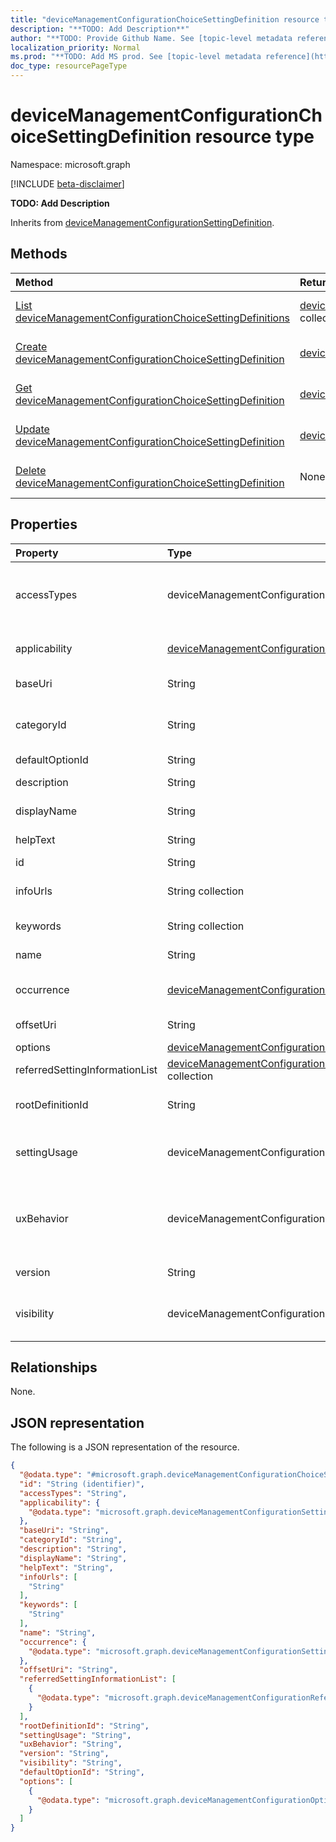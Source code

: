 ```yaml
---
title: "deviceManagementConfigurationChoiceSettingDefinition resource type"
description: "**TODO: Add Description**"
author: "**TODO: Provide Github Name. See [topic-level metadata reference](https://msgo.azurewebsites.net/add/document/guidelines/metadata.html#topic-level-metadata)**"
localization_priority: Normal
ms.prod: "**TODO: Add MS prod. See [topic-level metadata reference](https://msgo.azurewebsites.net/add/document/guidelines/metadata.html#topic-level-metadata)**"
doc_type: resourcePageType
---
```


# deviceManagementConfigurationChoiceSettingDefinition resource type

Namespace: microsoft.graph

[!INCLUDE [beta-disclaimer](../../includes/beta-disclaimer.md)]

**TODO: Add Description**


Inherits from [deviceManagementConfigurationSettingDefinition](../resources/devicemanagementconfigurationsettingdefinition.md).

## Methods
|Method|Return type|Description|
|:---|:---|:---|
|[List deviceManagementConfigurationChoiceSettingDefinitions](../api/devicemanagementconfigurationchoicesettingdefinition-list.md)|[deviceManagementConfigurationChoiceSettingDefinition](../resources/devicemanagementconfigurationchoicesettingdefinition.md) collection|Get a list of the [deviceManagementConfigurationChoiceSettingDefinition](../resources/devicemanagementconfigurationchoicesettingdefinition.md) objects and their properties.|
|[Create deviceManagementConfigurationChoiceSettingDefinition](../api/devicemanagementconfigurationchoicesettingdefinition-create.md)|[deviceManagementConfigurationChoiceSettingDefinition](../resources/devicemanagementconfigurationchoicesettingdefinition.md)|Create a new [deviceManagementConfigurationChoiceSettingDefinition](../resources/devicemanagementconfigurationchoicesettingdefinition.md) object.|
|[Get deviceManagementConfigurationChoiceSettingDefinition](../api/devicemanagementconfigurationchoicesettingdefinition-get.md)|[deviceManagementConfigurationChoiceSettingDefinition](../resources/devicemanagementconfigurationchoicesettingdefinition.md)|Read the properties and relationships of a [deviceManagementConfigurationChoiceSettingDefinition](../resources/devicemanagementconfigurationchoicesettingdefinition.md) object.|
|[Update deviceManagementConfigurationChoiceSettingDefinition](../api/devicemanagementconfigurationchoicesettingdefinition-update.md)|[deviceManagementConfigurationChoiceSettingDefinition](../resources/devicemanagementconfigurationchoicesettingdefinition.md)|Update the properties of a [deviceManagementConfigurationChoiceSettingDefinition](../resources/devicemanagementconfigurationchoicesettingdefinition.md) object.|
|[Delete deviceManagementConfigurationChoiceSettingDefinition](../api/devicemanagementconfigurationchoicesettingdefinition-delete.md)|None|Deletes a [deviceManagementConfigurationChoiceSettingDefinition](../resources/devicemanagementconfigurationchoicesettingdefinition.md) object.|

## Properties
|Property|Type|Description|
|:---|:---|:---|
|accessTypes|deviceManagementConfigurationSettingAccessTypes|Read/write access mode of the setting Inherited from [deviceManagementConfigurationSettingDefinition](../resources/devicemanagementconfigurationsettingdefinition.md). Possible values are: `none`, `add`, `copy`, `delete`, `get`, `replace`, `execute`.|
|applicability|[deviceManagementConfigurationSettingApplicability](../resources/devicemanagementconfigurationsettingapplicability.md)|Details which device setting is applicable on Inherited from [deviceManagementConfigurationSettingDefinition](../resources/devicemanagementconfigurationsettingdefinition.md).|
|baseUri|String|Base CSP Path Inherited from [deviceManagementConfigurationSettingDefinition](../resources/devicemanagementconfigurationsettingdefinition.md).|
|categoryId|String|Specifies the area group under which the setting is configured in a specified configuration service provider (CSP) Inherited from [deviceManagementConfigurationSettingDefinition](../resources/devicemanagementconfigurationsettingdefinition.md).|
|defaultOptionId|String|Default option for choice setting|
|description|String|Description of the item Inherited from [deviceManagementConfigurationSettingDefinition](../resources/devicemanagementconfigurationsettingdefinition.md).|
|displayName|String|Display name of the item Inherited from [deviceManagementConfigurationSettingDefinition](../resources/devicemanagementconfigurationsettingdefinition.md).|
|helpText|String|Help text of the item Inherited from [deviceManagementConfigurationSettingDefinition](../resources/devicemanagementconfigurationsettingdefinition.md).|
|id|String|**TODO: Add Description** Inherited from [entity](../resources/entity.md).|
|infoUrls|String collection|List of links more info for the setting can be found at Inherited from [deviceManagementConfigurationSettingDefinition](../resources/devicemanagementconfigurationsettingdefinition.md).|
|keywords|String collection|Tokens which to search settings on Inherited from [deviceManagementConfigurationSettingDefinition](../resources/devicemanagementconfigurationsettingdefinition.md).|
|name|String|Name of the item Inherited from [deviceManagementConfigurationSettingDefinition](../resources/devicemanagementconfigurationsettingdefinition.md).|
|occurrence|[deviceManagementConfigurationSettingOccurrence](../resources/devicemanagementconfigurationsettingoccurrence.md)|Indicates whether the setting is required or not Inherited from [deviceManagementConfigurationSettingDefinition](../resources/devicemanagementconfigurationsettingdefinition.md).|
|offsetUri|String|Offset CSP Path from Base Inherited from [deviceManagementConfigurationSettingDefinition](../resources/devicemanagementconfigurationsettingdefinition.md).|
|options|[deviceManagementConfigurationOptionDefinition](../resources/devicemanagementconfigurationoptiondefinition.md) collection|Options for the setting that can be selected|
|referredSettingInformationList|[deviceManagementConfigurationReferredSettingInformation](../resources/devicemanagementconfigurationreferredsettinginformation.md) collection|List of referred setting information. Inherited from [deviceManagementConfigurationSettingDefinition](../resources/devicemanagementconfigurationsettingdefinition.md).|
|rootDefinitionId|String|Root setting definition if the setting is a child setting. Inherited from [deviceManagementConfigurationSettingDefinition](../resources/devicemanagementconfigurationsettingdefinition.md).|
|settingUsage|deviceManagementConfigurationSettingUsage|Setting type, for example, configuration and compliance Inherited from [deviceManagementConfigurationSettingDefinition](../resources/devicemanagementconfigurationsettingdefinition.md). Possible values are: `none`, `configuration`.|
|uxBehavior|deviceManagementConfigurationControlType|Setting control type representation in the UX Inherited from [deviceManagementConfigurationSettingDefinition](../resources/devicemanagementconfigurationsettingdefinition.md). Possible values are: `default`, `dropdown`, `smallTextBox`, `largeTextBox`, `toggle`, `multiheaderGrid`, `contextPane`.|
|version|String|Item Version Inherited from [deviceManagementConfigurationSettingDefinition](../resources/devicemanagementconfigurationsettingdefinition.md).|
|visibility|deviceManagementConfigurationSettingVisibility|Setting visibility scope to UX Inherited from [deviceManagementConfigurationSettingDefinition](../resources/devicemanagementconfigurationsettingdefinition.md). Possible values are: `none`, `settingsCatalog`, `template`.|

## Relationships
None.

## JSON representation
The following is a JSON representation of the resource.
<!-- {
  "blockType": "resource",
  "keyProperty": "id",
  "@odata.type": "microsoft.graph.deviceManagementConfigurationChoiceSettingDefinition",
  "baseType": "microsoft.graph.deviceManagementConfigurationSettingDefinition",
  "openType": false
}
-->
``` json
{
  "@odata.type": "#microsoft.graph.deviceManagementConfigurationChoiceSettingDefinition",
  "id": "String (identifier)",
  "accessTypes": "String",
  "applicability": {
    "@odata.type": "microsoft.graph.deviceManagementConfigurationSettingApplicability"
  },
  "baseUri": "String",
  "categoryId": "String",
  "description": "String",
  "displayName": "String",
  "helpText": "String",
  "infoUrls": [
    "String"
  ],
  "keywords": [
    "String"
  ],
  "name": "String",
  "occurrence": {
    "@odata.type": "microsoft.graph.deviceManagementConfigurationSettingOccurrence"
  },
  "offsetUri": "String",
  "referredSettingInformationList": [
    {
      "@odata.type": "microsoft.graph.deviceManagementConfigurationReferredSettingInformation"
    }
  ],
  "rootDefinitionId": "String",
  "settingUsage": "String",
  "uxBehavior": "String",
  "version": "String",
  "visibility": "String",
  "defaultOptionId": "String",
  "options": [
    {
      "@odata.type": "microsoft.graph.deviceManagementConfigurationOptionDefinition"
    }
  ]
}
```

